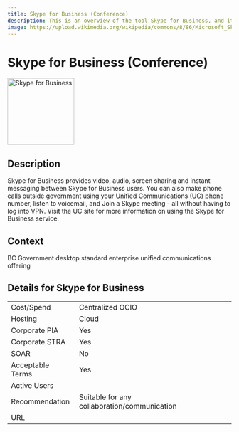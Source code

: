 ```yaml
---
title: Skype for Business (Conference)
description: This is an overview of the tool Skype for Business, and its current status  within BC Gov.
image: https://upload.wikimedia.org/wikipedia/commons/8/86/Microsoft_Skype_for_Business_logo.png
---
```


# Skype for Business (Conference)

<img src="https://upload.wikimedia.org/wikipedia/commons/8/86/Microsoft_Skype_for_Business_logo.png" alt="Skype for Business" width="150"/>

## Description
Skype for Business provides video, audio, screen sharing and instant messaging between Skype for Business users. You can also make phone calls outside government using your Unified Communications (UC) phone number, listen to voicemail, and Join a Skype meeting - all without having to log into VPN. Visit the UC site for more information on using the Skype for Business service.

## Context
BC Government desktop standard enterprise unified communications offering

##  Details for Skype for Business

|   |   |
|---|---|
|Cost/Spend   | Centralized OCIO  |
|Hosting   | Cloud  |
|Corporate PIA   | Yes  |
|Corporate STRA   | Yes   |
|SOAR   | No  |
|Acceptable Terms   | Yes  |
|Active Users   |   |
|Recommendation   |  Suitable for any collaboration/communication |
|URL   |   |
